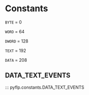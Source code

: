 # Constants

`BYTE` = 0

`WORD` = 64

`DWORD` = 128

`TEXT` = 192

`DATA` = 208

## DATA_TEXT_EVENTS

::: pyflp.constants.DATA_TEXT_EVENTS
